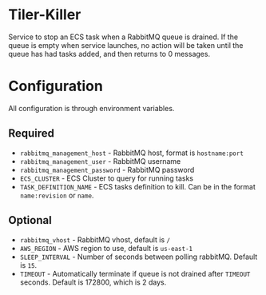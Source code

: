 # Tiler-Killer
Service to stop an ECS task when a RabbitMQ queue is drained. If the queue is empty when service launches, no action will be taken until the queue has had tasks added, and then returns to 0 messages.

# Configuration

All configuration is through environment variables.

## Required

- `rabbitmq_management_host` - RabbitMQ host, format is `hostname:port`
- `rabbitmq_management_user` - RabbitMQ username
- `rabbitmq_management_password` - RabbitMQ password
- `ECS_CLUSTER` - ECS Cluster to query for running tasks
- `TASK_DEFINITION_NAME` - ECS tasks definition to kill. Can be in the format `name:revision` or `name`.

## Optional

- `rabbitmq_vhost` - RabbitMQ vhost, default is `/`
- `AWS_REGION` - AWS region to use, default is `us-east-1`
- `SLEEP_INTERVAL` - Number of seconds between polling rabbitMQ. Default is `15`.
- `TIMEOUT` - Automatically terminate if queue is not drained after `TIMEOUT` seconds. Default is 172800, which is 2 days.
